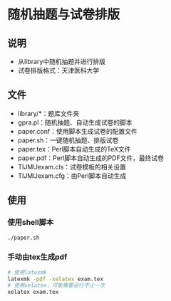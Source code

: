 # 随机抽题与试卷排版

## 说明
* 从library中随机抽题并进行排版
* 试卷排版格式：天津医科大学

## 文件
* library/*：题库文件夹
* gpra.pl：随机抽题、自动生成试卷的脚本
* paper.conf：使用脚本生成试卷的配置文件
* paper.sh：一键随机抽题、排版试卷
* paper.tex：Perl脚本自动生成的TeX文件
* paper.pdf：Perl脚本自动生成的PDF文件，最终试卷
* TIJMUexam.cls：试卷模板的相关设置
* TIJMUexam.cfg：由Perl脚本自动生成


## 使用
### 使用shell脚本
```bash
./paper.sh
```

### 手动由tex生成pdf
```bash
# 使用latexmk
latexmk -pdf -xelatex exam.tex
# 使用xelatex，可能需要运行不止一次
xelatex exam.tex
```

